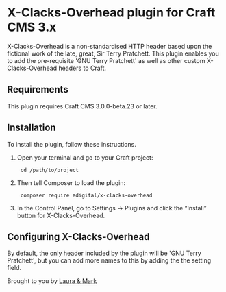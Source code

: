 # X-Clacks-Overhead plugin for Craft CMS 3.x

X-Clacks-Overhead is a non-standardised HTTP header based upon the fictional work of the late, great, Sir Terry Pratchett. This plugin enables you to add the pre-requisite 'GNU Terry Pratchett' as well as other custom X-Clacks-Overhead headers to Craft.

## Requirements

This plugin requires Craft CMS 3.0.0-beta.23 or later.

## Installation

To install the plugin, follow these instructions.

1. Open your terminal and go to your Craft project:

        cd /path/to/project

2. Then tell Composer to load the plugin:

        composer require adigital/x-clacks-overhead

3. In the Control Panel, go to Settings → Plugins and click the “Install” button for X-Clacks-Overhead.

## Configuring X-Clacks-Overhead

By default, the only header included by the plugin will be 'GNU Terry Pratchett', but you can add more names to this by adding the the setting field.

Brought to you by [Laura & Mark](https://adigital.agency/)
